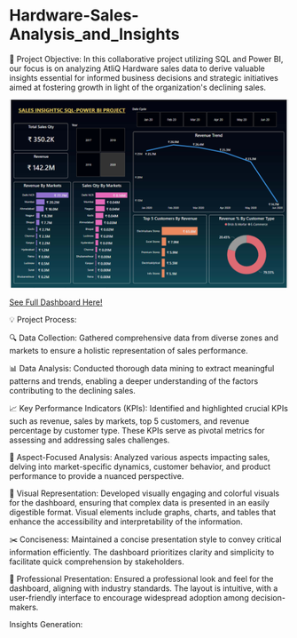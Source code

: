 # Hardware-Sales-Analysis_and_Insights

🎯 Project Objective:
In this collaborative project utilizing SQL and Power BI, our focus is on analyzing AtliQ Hardware sales data to derive valuable insights essential for informed business decisions and strategic initiatives aimed at fostering growth in light of the organization's declining sales.

![See Report](Key_Insights.png)

[See Full Dashboard Here!](https://app.powerbi.com/view?r=eyJrIjoiNDk0MzNkNTAtYzliMS00Y2E5LWFlZjAtZDkzN2JlYWIzN2RkIiwidCI6ImRmODY3OWNkLWE4MGUtNDVkOC05OWFjLWM4M2VkN2ZmOTVhMCJ9)


💡 Project Process:

🔍 Data Collection: Gathered comprehensive data from diverse zones and markets to ensure a holistic representation of sales performance.

📊 Data Analysis: Conducted thorough data mining to extract meaningful patterns and trends, enabling a deeper understanding of the factors contributing to the declining sales.

📈 Key Performance Indicators (KPIs): Identified and highlighted crucial KPIs such as revenue, sales by markets, top 5 customers, and revenue percentage by customer type. 
These KPIs serve as pivotal metrics for assessing and addressing sales challenges.

🔎 Aspect-Focused Analysis: Analyzed various aspects impacting sales, delving into market-specific dynamics, customer behavior, and product performance to provide a nuanced perspective.

🎨 Visual Representation: Developed visually engaging and colorful visuals for the dashboard, ensuring that complex data is presented in an easily digestible format. 
Visual elements include graphs, charts, and tables that enhance the accessibility and interpretability of the information.

✂️ Conciseness: Maintained a concise presentation style to convey critical information efficiently. The dashboard prioritizes clarity and simplicity to facilitate quick comprehension by stakeholders.

💼 Professional Presentation: Ensured a professional look and feel for the dashboard, aligning with industry standards. The layout is intuitive, with a user-friendly interface to encourage widespread adoption among decision-makers.

Insights Generation: 


